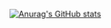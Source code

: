 [![Anurag's GitHub stats](https://github-readme-stats.vercel.app/api?username=junjun-cai)](https://github.com/anuraghazra/github-readme-stats)
